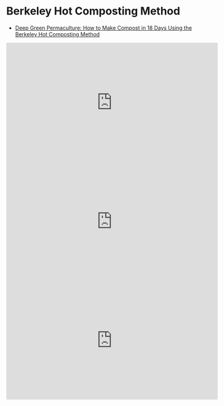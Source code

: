 # Berkeley Hot Composting Method

- [Deep Green Permaculture: How to Make Compost in 18 Days Using the Berkeley Hot Composting Method](https://deepgreenpermaculture.com/diy-instructions/hot-compost-composting-in-18-days/)

<iframe width="560" height="315" src="https://www.youtube.com/embed/5g1u1nFazpE" frameborder="0" allow="accelerometer; autoplay; clipboard-write; encrypted-media; gyroscope; picture-in-picture" allowfullscreen></iframe>

<iframe width="560" height="315" src="https://www.youtube.com/embed/ZtMsEylZvqw" frameborder="0" allow="accelerometer; autoplay; clipboard-write; encrypted-media; gyroscope; picture-in-picture" allowfullscreen></iframe>

<iframe width="560" height="315" src="https://www.youtube.com/embed/R3xeBExriuw" frameborder="0" allow="accelerometer; autoplay; clipboard-write; encrypted-media; gyroscope; picture-in-picture" allowfullscreen></iframe>